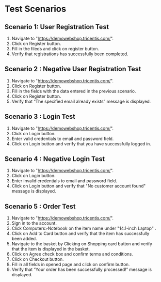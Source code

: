 
 # Test Scenarios

## Scenario 1: User Registration Test
1. Navigate to "https://demowebshop.tricentis.com/".
2. Click on Register button.
3. Fill in the fileds and click on register button.
4. Verify that registrations has successfully been completed.       

## Scenario 2 : Negative User Registration Test 
1. Navigate to "https://demowebshop.tricentis.com/".
2. Click on Register button.
3. Fill in the fields with the data entered in the previous scenario.
4. Click on Register button.
5. Verify that “The specified email already exists” message is displayed.

## Scenario 3 : Login Test 
1. Navigate to "https://demowebshop.tricentis.com/".
2. Click on Login button.
3. Enter valid credentials to email and password field.
4. Click on Login button and verify that you have successfully logged in.

## Scenario 4 : Negative Login Test 
1. Navigate to "https://demowebshop.tricentis.com/".
2. Click on Login button.
3. Enter invalid credentials to email and password field.
4. Click on Login button and verify that "No customer account found" message is displayed.

## Scenario 5 : Order Test
1. Navigate to "https://demowebshop.tricentis.com/".
2. Sign in to the account.
3. Click Computers>Notebook on the item name under "14.1-inch Laptop" .
4. Click on Add to Card button and verify that the item has successfully been added.
5. Navigate to the basket by Clicking on Shopping card button and verify that the item is displayed in the basket.
6. Click on Agree check box and confirm terms and conditions.
7. Click on Checkout button.
8. Fill in all fields in opened page and click on confirm button.
9. Verify that “Your order has been successfully processed!” message is displayed.
                               
